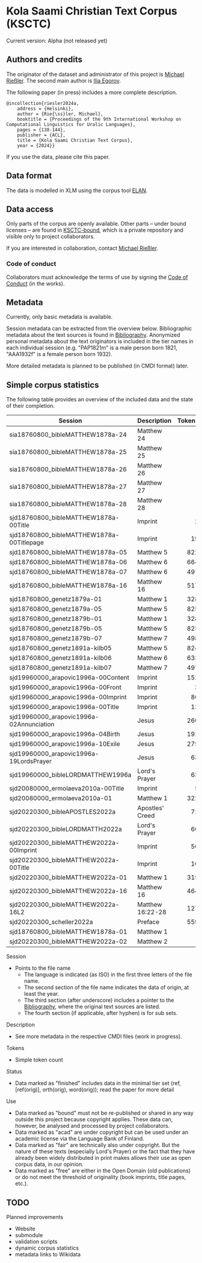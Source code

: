 # Kola Saami Christian Text Corpus (KSCTC)

Current version: Alpha (not released yet)


## Authors and credits

The originator of the dataset and administrator of this project is [Michael Rießler](https://uefconnect.uef.fi/michael.riesler/). The second main author is [Ilia Egorov](https://www.finnougristik.uni-muenchen.de/personen/wiss_ma/ilia-egorov/).

The following paper (in press) includes a more complete description.

```
@incollection{riesler2024a,
	address = {Helsinki},
	author = {Rie{\ss}ler, Michael},
	booktitle = {Proceedings of the 9th International Workshop on Computational Linguistics for Uralic Languages},
	pages = {138-144},
	publisher = {ACL},
	title = {Kola Saami Christian Text Corpus},
	year = {2024}}
```

If you use the data, please cite this paper.


## Data format
The data is modelled in XLM using the corpus tool [ELAN](https://archive.mpi.nl/tla/elan]).


## Data access
Only parts of the corpus are openly available. Other parts – under bound licenses – are found in [KSCTC-bound](https://github.com/langdoc/KSCTC-bound/), which is a private repository and visible only to project collaborators. 

If you are interested in collaboration, contact [Michael Rießler](mailto:michael.riessler@uef.fi).


### Code of conduct
Collaborators must acknowledge the terms of use by signing the [Code of Conduct](CoC.md) (in the works).


## Metadata
Currently, only basic metadata is available. 

Session metadata can be extracted from the overview below. Bibliographic metadata about the text sources is found in [Bibliography](bibliography.bib). Anonymized personal metadata about the text originators is included in the tier names in each individual session (e.g. "PAP1821m" is a male person born 1821, "AAA1932f" is a female person born 1932).

More detailed metadata is planned to be published (in CMDI format) later.


## Simple corpus statistics
The following table provides an overview of the included data and the state of their completion.

| Session                                   | Description      | Tokens | Status   | Use   |
| ----------------------------------------- | ---------------- | -----: | -------- | ----- |
| sia18760800_bibleMATTHEW1878a-24          | Matthew 24       |        |   | free  |
| sia18760800_bibleMATTHEW1878a-25          | Matthew 25       |        |   | free  |
| sia18760800_bibleMATTHEW1878a-26          | Matthew 26       |        |   | free  |
| sia18760800_bibleMATTHEW1878a-27          | Matthew 27       |        |   | free  |
| sia18760800_bibleMATTHEW1878a-28          | Matthew 28       |        |   | free  |
| sjd18760800_bibleMATTHEW1878a-00Title     | Imprint          | 2      | finished | free  |
| sjd18760800_bibleMATTHEW1878a-00Titlepage | Imprint          | 19     | finished | free  |
| sjd18760800_bibleMATTHEW1878a-05          | Matthew 5        | 822    | finished | free  |
| sjd18760800_bibleMATTHEW1878a-06          | Matthew 6        | 664    | finished | free  |
| sjd18760800_bibleMATTHEW1878a-07          | Matthew 6        | 497    | finished | free  |
| sjd18760800_bibleMATTHEW1878a-16          | Matthew 16       | 517    | finished | free  |
| sjd18760800_genetz1879a-01                | Matthew 1        | 328    | finished | free  | 
| sjd18760800_genetz1879a-05                | Matthew 5        | 825    | finished | free  | 
| sjd18760800_genetz1879b-01                | Matthew 1        | 328    | finished | free  | 
| sjd18760800_genetz1879b-05                | Matthew 5        | 825    | finished | free  | 
| sjd18760800_genetz1879b-07                | Matthew 7        | 498    | finished | free  | 
| sjd18760800_genetz1891a-kilb05            | Matthew 5        | 824    | finished | free  |
| sjd18760800_genetz1891a-kilb06            | Matthew 6        | 633    | finished | free  |
| sjd18760800_genetz1891a-kilb07            | Matthew 7        | 497    | finished | free  |
| sjd19960000_arapovic1996a-00Content       | Imprint          | 152    | finished | free  | 
| sjd19960000_arapovic1996a-00Front         | Imprint          | 3      | finished | free  | 
| sjd19960000_arapovic1996a-00Imprint       | Imprint          | 80     | finished | free  | 
| sjd19960000_arapovic1996a-00Title         | Imprint          | 13     | finished | free  |
| sjd19960000_arapovic1996a-02Annunciation  | Jesus            | 260    | finished | acad  |
| sjd19960000_arapovic1996a-04Birth         | Jesus            | 191    | finished | acad  |
| sjd19960000_arapovic1996a-10Exile         | Jesus            | 275    | finished | acad  |
| sjd19960000_arapovic1996a-19LordsPrayer   | Jesus            | 63     | finished | acad  |
| sjd19960000_bibleLORDMATTHEW1996a         | Lord's Prayer    | 63     | finished | fair  | 
| sjd20080000_ermolaeva2010a-00Title        | Imprint          | 5      | finished | free  |
| sjd20080000_ermolaeva2010a-01             | Matthew 1        | 322    | finished | fair  | 
| sjd20220300_bibleAPOSTLES2022a            | Apostles' Creed  | 71     | finished | fair  |
| sjd20220300_bibleLORDMATTH2022a           | Lord's Prayer    | 60     | finished | fair  |
| sjd20220300_bibleMATTHEW2022a-00Imprint   | Imprint          | 56     | finished | free  | 
| sjd20220300_bibleMATTHEW2022a-00Title     | Imprint          | 10     | finished | free  | 
| sjd20220300_bibleMATTHEW2022a-01          | Matthew 1        | 315    | finished | bound |
| sjd20220300_bibleMATTHEW2022a-16          | Matthew 16       | 464    | finished | bound |
| sjd20220300_bibleMATTHEW2022a-16L2        | Matthew 16:22-28 | 127    | finished | fair  |
| sjd20220300_scheller2022a                 | Preface          | 559    | finished | bound |
| sjd18760800_bibleMATTHEW1878a-01          | Matthew 1        |        |   | free  |
| sjd20220300_bibleMATTHEW2022a-02          | Matthew 2        |        |   | bound |

Session
- Points to the file name
	- The language is indicated (as ISO) in the first three letters of the file name.
 	- The second section of the file name indicates the data of origin, at least the year. 
 	- The third section (after underscore) includes a pointer to the [Bibliography](bibliography.bib), where the original text sources are listed.
  	- The fourth section (if applicable, after hyphen) is for sub sets. 	 

Description
- See more metadata in the respective CMDI files (work in progress).

Tokens
- Simple token count

Status
- Data marked as "finished" includes data in the minimal tier set (ref, [ref(orig)], orth(orig), word(orig)); read the paper for more detail

Use
- Data marked as "bound" must not be re-published or shared in any way outside this project because copyright applies. These data can, however, be analysed and processed by project collaborators.
- Data marked as "acad" are under copyright but can be used under an academic license via the Language Bank of Finland.
- Data marked as "fair" are technically also under copyright. But the nature of these texts (especially Lord's Prayer) or the fact that they have already been widely distributed in print makes allows their use as open corpus data, in our opinion.
- Data marked as "free" are either in the Open Domain (old publications) or do not meet the threshold of originality (book imprints, title pages, etc.).


## TODO
Planned improvements
- Website
- submodule
- validation scripts
- dynamic corpus statistics
- metadata links to Wikidata
